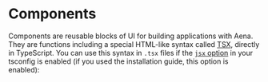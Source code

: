 # Components

Components are reusable blocks of UI for building applications with Aena. They are functions including a special HTML-like syntax called [TSX](https://www.typescriptlang.org/docs/handbook/jsx.html), directly in TypeScript. You can use this syntax in `.tsx` files if the [`jsx` option](https://www.typescriptlang.org/tsconfig#jsx) in your tsconfig is enabled (if you used the installation guide, this option is enabled):

```tsx

```
